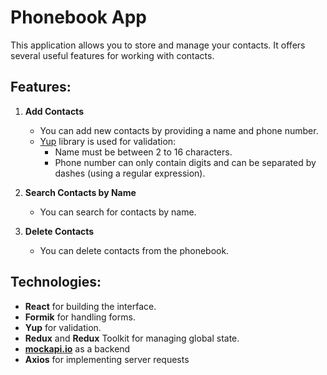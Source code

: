 # Phonebook App

This application allows you to store and manage your contacts. It offers several useful features for working with contacts.

## Features:

1. **Add Contacts**

   - You can add new contacts by providing a name and phone number.
   - [Yup](https://github.com/jquense/yup) library is used for validation:
     - Name must be between 2 to 16 characters.
     - Phone number can only contain digits and can be separated by dashes (using a regular expression).

2. **Search Contacts by Name**

   - You can search for contacts by name.

3. **Delete Contacts**

   - You can delete contacts from the phonebook.

## Technologies:

- **React** for building the interface.
- **Formik** for handling forms.
- **Yup** for validation.
- **Redux** and **Redux** Toolkit for managing global state.
- [**mockapi.io**](https://mockapi.io/projects) as a backend
- **Axios** for implementing server requests
